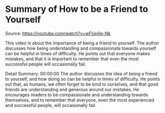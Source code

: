 # Summary of How to be a Friend to Yourself

Source: https://youtube.com/watch?v=wFUxiIjp-Nk

This video is about the importance of being a friend to yourself. The author discusses how being understanding and compassionate towards yourself can be helpful in times of difficulty. He points out that everyone makes mistakes, and that it is important to remember that even the most successful people will occasionally fail.

Detail Summary: 
00:00:00
The author discusses the idea of being a friend to yourself, and how doing so can be helpful in times of difficulty. He points out that, as humans, we often forget to be kind to ourselves, and that good friends are understanding and generous around our mistakes. He encourages readers to be compassionate and understanding towards themselves, and to remember that everyone, even the most experienced and successful people, will occasionally fail.

